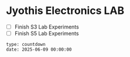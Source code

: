 # Jyothis Electronics LAB 

- [ ] Finish S3 Lab Experiments 
- [ ] Finish S5 Lab Experiments 
```widget
type: countdown
date: 2025-06-09 00:00:00
```
